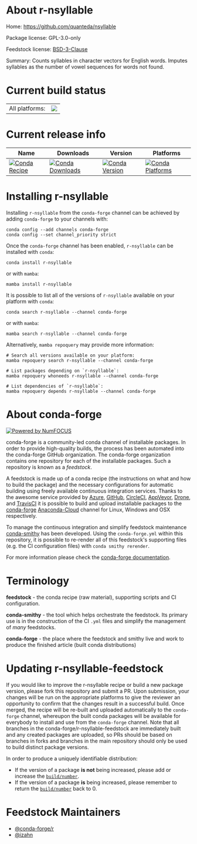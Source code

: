 About r-nsyllable
=================

Home: https://github.com/quanteda/nsyllable

Package license: GPL-3.0-only

Feedstock license: [BSD-3-Clause](https://github.com/conda-forge/r-nsyllable-feedstock/blob/main/LICENSE.txt)

Summary: Counts syllables in character vectors for English words.  Imputes syllables as the number of vowel sequences for words not found.

Current build status
====================


<table><tr><td>All platforms:</td>
    <td>
      <a href="https://dev.azure.com/conda-forge/feedstock-builds/_build/latest?definitionId=12472&branchName=main">
        <img src="https://dev.azure.com/conda-forge/feedstock-builds/_apis/build/status/r-nsyllable-feedstock?branchName=main">
      </a>
    </td>
  </tr>
</table>

Current release info
====================

| Name | Downloads | Version | Platforms |
| --- | --- | --- | --- |
| [![Conda Recipe](https://img.shields.io/badge/recipe-r--nsyllable-green.svg)](https://anaconda.org/conda-forge/r-nsyllable) | [![Conda Downloads](https://img.shields.io/conda/dn/conda-forge/r-nsyllable.svg)](https://anaconda.org/conda-forge/r-nsyllable) | [![Conda Version](https://img.shields.io/conda/vn/conda-forge/r-nsyllable.svg)](https://anaconda.org/conda-forge/r-nsyllable) | [![Conda Platforms](https://img.shields.io/conda/pn/conda-forge/r-nsyllable.svg)](https://anaconda.org/conda-forge/r-nsyllable) |

Installing r-nsyllable
======================

Installing `r-nsyllable` from the `conda-forge` channel can be achieved by adding `conda-forge` to your channels with:

```
conda config --add channels conda-forge
conda config --set channel_priority strict
```

Once the `conda-forge` channel has been enabled, `r-nsyllable` can be installed with `conda`:

```
conda install r-nsyllable
```

or with `mamba`:

```
mamba install r-nsyllable
```

It is possible to list all of the versions of `r-nsyllable` available on your platform with `conda`:

```
conda search r-nsyllable --channel conda-forge
```

or with `mamba`:

```
mamba search r-nsyllable --channel conda-forge
```

Alternatively, `mamba repoquery` may provide more information:

```
# Search all versions available on your platform:
mamba repoquery search r-nsyllable --channel conda-forge

# List packages depending on `r-nsyllable`:
mamba repoquery whoneeds r-nsyllable --channel conda-forge

# List dependencies of `r-nsyllable`:
mamba repoquery depends r-nsyllable --channel conda-forge
```


About conda-forge
=================

[![Powered by
NumFOCUS](https://img.shields.io/badge/powered%20by-NumFOCUS-orange.svg?style=flat&colorA=E1523D&colorB=007D8A)](https://numfocus.org)

conda-forge is a community-led conda channel of installable packages.
In order to provide high-quality builds, the process has been automated into the
conda-forge GitHub organization. The conda-forge organization contains one repository
for each of the installable packages. Such a repository is known as a *feedstock*.

A feedstock is made up of a conda recipe (the instructions on what and how to build
the package) and the necessary configurations for automatic building using freely
available continuous integration services. Thanks to the awesome service provided by
[Azure](https://azure.microsoft.com/en-us/services/devops/), [GitHub](https://github.com/),
[CircleCI](https://circleci.com/), [AppVeyor](https://www.appveyor.com/),
[Drone](https://cloud.drone.io/welcome), and [TravisCI](https://travis-ci.com/)
it is possible to build and upload installable packages to the
[conda-forge](https://anaconda.org/conda-forge) [Anaconda-Cloud](https://anaconda.org/)
channel for Linux, Windows and OSX respectively.

To manage the continuous integration and simplify feedstock maintenance
[conda-smithy](https://github.com/conda-forge/conda-smithy) has been developed.
Using the ``conda-forge.yml`` within this repository, it is possible to re-render all of
this feedstock's supporting files (e.g. the CI configuration files) with ``conda smithy rerender``.

For more information please check the [conda-forge documentation](https://conda-forge.org/docs/).

Terminology
===========

**feedstock** - the conda recipe (raw material), supporting scripts and CI configuration.

**conda-smithy** - the tool which helps orchestrate the feedstock.
                   Its primary use is in the construction of the CI ``.yml`` files
                   and simplify the management of *many* feedstocks.

**conda-forge** - the place where the feedstock and smithy live and work to
                  produce the finished article (built conda distributions)


Updating r-nsyllable-feedstock
==============================

If you would like to improve the r-nsyllable recipe or build a new
package version, please fork this repository and submit a PR. Upon submission,
your changes will be run on the appropriate platforms to give the reviewer an
opportunity to confirm that the changes result in a successful build. Once
merged, the recipe will be re-built and uploaded automatically to the
`conda-forge` channel, whereupon the built conda packages will be available for
everybody to install and use from the `conda-forge` channel.
Note that all branches in the conda-forge/r-nsyllable-feedstock are
immediately built and any created packages are uploaded, so PRs should be based
on branches in forks and branches in the main repository should only be used to
build distinct package versions.

In order to produce a uniquely identifiable distribution:
 * If the version of a package **is not** being increased, please add or increase
   the [``build/number``](https://docs.conda.io/projects/conda-build/en/latest/resources/define-metadata.html#build-number-and-string).
 * If the version of a package **is** being increased, please remember to return
   the [``build/number``](https://docs.conda.io/projects/conda-build/en/latest/resources/define-metadata.html#build-number-and-string)
   back to 0.

Feedstock Maintainers
=====================

* [@conda-forge/r](https://github.com/conda-forge/r/)
* [@izahn](https://github.com/izahn/)

